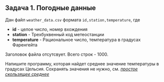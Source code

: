 ## Задача 1. Погодные данные
Дан файл `weather_data.csv` формата
`id,station,temperature`, где 
- **id** - целое число, номер вхождения
- **station** - Трехбуквенный код метеостанции 
- **temperature** - Рациональное число, температура в градусах Фаренгейта

Заголовок файла отсутсвует. Всего строк - 1000.

Напишите программу, которая найдет среднее значение температуры в градусах Цельсия. Сохранять значения не нужно, см. [*простое скользящее среднее*](https://ru.wikipedia.org/wiki/%D0%A1%D0%BA%D0%BE%D0%BB%D1%8C%D0%B7%D1%8F%D1%89%D0%B0%D1%8F_%D1%81%D1%80%D0%B5%D0%B4%D0%BD%D1%8F%D1%8F#%D0%9F%D1%80%D0%BE%D1%81%D1%82%D0%BE%D0%B5_%D1%81%D0%BA%D0%BE%D0%BB%D1%8C%D0%B7%D1%8F%D1%89%D0%B5%D0%B5_%D1%81%D1%80%D0%B5%D0%B4%D0%BD%D0%B5%D0%B5)
